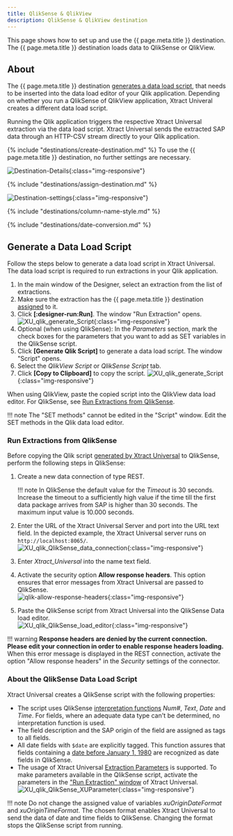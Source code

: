 ```yaml
---
title: QlikSense & QlikView
description: QlikSense & QlikView destination
---
```


This page shows how to set up and use the {{ page.meta.title }} destination. 
The {{ page.meta.title }} destination loads data to QlikSense or QlikView.

## About

The {{ page.meta.title }} destination [generates a data load script](#generate-a-data-load-script), that needs to be inserted into the data load editor of your Qlik application. 
Depending on whether you run a QlikSense of QlikView application, Xtract Univeral creates a different data load script.

Running the Qlik application triggers the respective Xtract Universal extraction via the data load script. 
Xtract Universal sends the extracted SAP data through an HTTP-CSV stream directly to your Qlik application.


{% include "destinations/create-destination.md" %}
To use the {{ page.meta.title }} destination, no further settings are necessary.

![Destination-Details](../../assets/images/xu/documentation/destinations/qlik/destination-details.png){:class="img-responsive"}

{% include "destinations/assign-destination.md" %}

![Destination-settings](../../assets/images/xu/documentation/destinations/qlik/destination-settings.png){:class="img-responsive"}

{% include "destinations/column-name-style.md" %}

{% include "destinations/date-conversion.md" %}


## Generate a Data Load Script

Follow the steps below to generate a data load script in Xtract Universal.
The data load script is required to run extractions in your Qlik application.

1. In the main window of the Designer, select an extraction from the list of extractions.
2. Make sure the extraction has the {{ page.meta.title }} destination [assigned](#assign-the-qliksense-qlikview-destination-to-an-extraction) to it.
3. Click **[:designer-run:Run]**. The window "Run Extraction" opens.<br>
![XU_qlik_generate_Script](../../assets/images/xu/documentation/destinations/qlik/XU_qlik_generate_Script.png){:class="img-responsive"}
4. Optional (when using QlikSense): In the *Parameters* section, mark the check boxes for the parameters that you want to add as SET variables in the QlikSense script.
5. Click **[Generate Qlik Script]** to generate a data load script. The window "Script" opens.
6. Select the *QlikView Script* or *QlikSense Script* tab.
7. Click **[Copy to Clipboard]** to copy the script.
![XU_qlik_generate_Script](../../assets/images/xu/documentation/destinations/qlik/XU_qlik_generate_Script_2.png){:class="img-responsive"}

When using QlikView, paste the copied script into the QlikView data load editor. For QlikSense, see [Run Extractions from QlikSense](#run-extractions-from-qliksense).

!!! note
	The "SET methods" cannot be edited in the "Script" window. Edit the SET methods in the Qlik data load editor. 


### Run Extractions from QlikSense
	
Before copying the Qlik script [generated by Xtract Universal](#generate-a-data-load-script) to QlikSense, perform the following steps in QlikSense:

1. Create a new data connection of type REST. <br>

	!!! note
		In QlikSense the default value for the *Timeout* is 30 seconds. 
		Increase the timeout to a sufficiently high value if the time till the first data package arrives from SAP is higher than 30 seconds. 
		The maximum input value is 10.000 seconds.

2. Enter the URL of the Xtract Universal Server and port into the URL text field. In the depicted example, the Xtract Universal server runs on `http://localhost:8065/`.<br>
![XU_qlik_QlikSense_data_connection](../../assets/images/xu/documentation/destinations/qlik/XU_qlik_QlikSense_data_connection.png){:class="img-responsive"}
3. Enter *Xtract_Universal* into the name text field.
4. Activate the security option **Allow response headers**. This option ensures that error messages from Xtract Universal are passed to QlikSense.<br>
![qlik-allow-response-headers](../../assets/images/xu/documentation/destinations/qlik/qlik-allow-response-headers.png){:class="img-responsive"}
5. Paste the QlikSense script from Xtract Universal into the QlikSense Data load editor.<br>
![XU_qlik_QlikSense_load_editor](../../assets/images/xu/documentation/destinations/qlik/XU_qlik_QlikSense_load_editor.png){:class="img-responsive"}

!!! warning
	**Response headers are denied by the current connection. Please edit your connection in order to enable response headers loading.**<br>
	When this error message is displayed in the REST connection, activate the option "Allow response headers" in the *Security* settings of the connector.

### About the QlikSense Data Load Script

Xtract Universal creates a QlikSense script with the following properties:

- The script uses QlikSense [interpretation functions](https://help.qlik.com/en-US/sense/June2020/Subsystems/Hub/Content/Sense_Hub/Scripting/InterpretationFunctions/interpretation-functions.htm) *Num#*, *Text*, *Date* and *Time*. 
For fields, where an adequate data type can't be determined, no interpretation function is used.
- The field description and the SAP origin of the field are assigned as tags to all fields.
- All date fields with `$date` are explicitly tagged. This function assures that fields containing a [date before January 1, 1980](https://help.qlik.com/en-US/sense/April2020/Subsystems/Hub/Content/Sense_Hub/Scripting/date-time-interpretation.htm) are recognized as date fields in QlikSense.
- The usage of Xtract Universal [Extraction Parameters](../parameters/extraction-parameters.md) is supported. 
To make parameters available in the QlikSense script, activate the parameters in the ["Run Extraction" window](../execute-and-automate/run-an-extraction.md/#run-extractions-in-the-designer) of Xtract Universal.<br>
![XU_qlik_QlikSense_XUParameter](../../assets/images/xu/documentation/destinations/qlik/XU_qlik_QlikSense_XUParameter.png){:class="img-responsive"}

!!! note
	Do not change the assigned value of variables *xuOriginDateFormat* and *xuOriginTimeFormat*.
	The chosen format enables Xtract Universal to send the data of date and time fields to QlikSense. Changing the format stops the QlikSense script from running.

